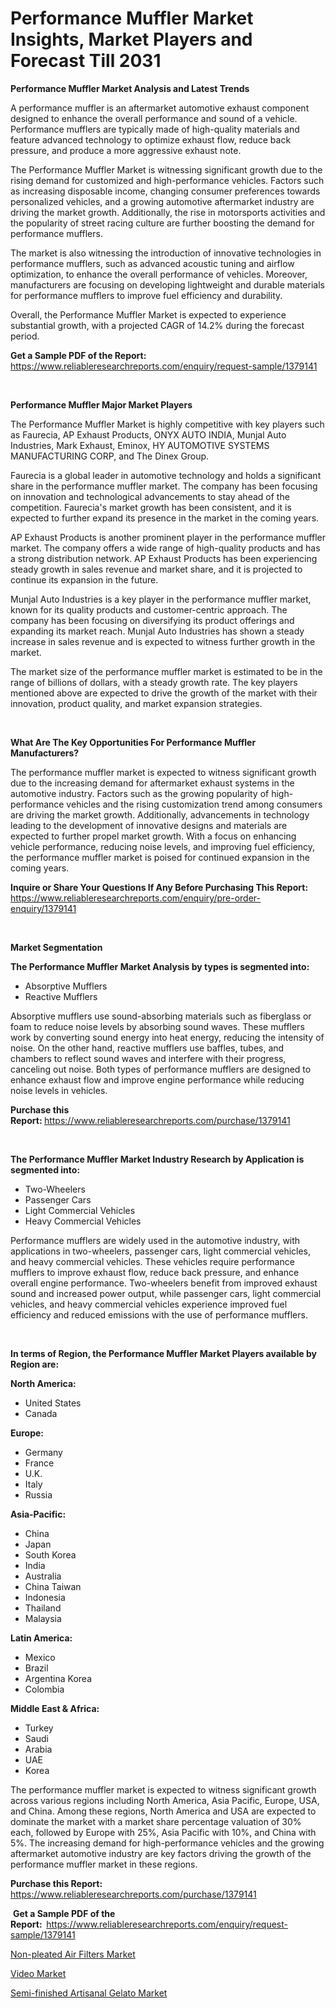 <p><h1>Performance Muffler Market Insights, Market Players and Forecast Till 2031</h1></p><p><strong>Performance Muffler Market Analysis and Latest Trends</strong></p>
<p><p>A performance muffler is an aftermarket automotive exhaust component designed to enhance the overall performance and sound of a vehicle. Performance mufflers are typically made of high-quality materials and feature advanced technology to optimize exhaust flow, reduce back pressure, and produce a more aggressive exhaust note.</p><p>The Performance Muffler Market is witnessing significant growth due to the rising demand for customized and high-performance vehicles. Factors such as increasing disposable income, changing consumer preferences towards personalized vehicles, and a growing automotive aftermarket industry are driving the market growth. Additionally, the rise in motorsports activities and the popularity of street racing culture are further boosting the demand for performance mufflers.</p><p>The market is also witnessing the introduction of innovative technologies in performance mufflers, such as advanced acoustic tuning and airflow optimization, to enhance the overall performance of vehicles. Moreover, manufacturers are focusing on developing lightweight and durable materials for performance mufflers to improve fuel efficiency and durability.</p><p>Overall, the Performance Muffler Market is expected to experience substantial growth, with a projected CAGR of 14.2% during the forecast period.</p></p>
<p><strong>Get a Sample PDF of the Report:&nbsp;</strong> <a href="https://www.reliableresearchreports.com/enquiry/request-sample/1379141">https://www.reliableresearchreports.com/enquiry/request-sample/1379141</a></p>
<p>&nbsp;</p>
<p><strong>Performance Muffler Major Market Players</strong></p>
<p><p>The Performance Muffler Market is highly competitive with key players such as Faurecia, AP Exhaust Products, ONYX AUTO INDIA, Munjal Auto Industries, Mark Exhaust, Eminox, HY AUTOMOTIVE SYSTEMS MANUFACTURING CORP, and The Dinex Group. </p><p>Faurecia is a global leader in automotive technology and holds a significant share in the performance muffler market. The company has been focusing on innovation and technological advancements to stay ahead of the competition. Faurecia's market growth has been consistent, and it is expected to further expand its presence in the market in the coming years.</p><p>AP Exhaust Products is another prominent player in the performance muffler market. The company offers a wide range of high-quality products and has a strong distribution network. AP Exhaust Products has been experiencing steady growth in sales revenue and market share, and it is projected to continue its expansion in the future.</p><p>Munjal Auto Industries is a key player in the performance muffler market, known for its quality products and customer-centric approach. The company has been focusing on diversifying its product offerings and expanding its market reach. Munjal Auto Industries has shown a steady increase in sales revenue and is expected to witness further growth in the market.</p><p>The market size of the performance muffler market is estimated to be in the range of billions of dollars, with a steady growth rate. The key players mentioned above are expected to drive the growth of the market with their innovation, product quality, and market expansion strategies.</p></p>
<p>&nbsp;</p>
<p><strong>What Are The Key Opportunities For Performance Muffler Manufacturers?</strong></p>
<p><p>The performance muffler market is expected to witness significant growth due to the increasing demand for aftermarket exhaust systems in the automotive industry. Factors such as the growing popularity of high-performance vehicles and the rising customization trend among consumers are driving the market growth. Additionally, advancements in technology leading to the development of innovative designs and materials are expected to further propel market growth. With a focus on enhancing vehicle performance, reducing noise levels, and improving fuel efficiency, the performance muffler market is poised for continued expansion in the coming years.</p></p>
<p><strong>Inquire or Share Your Questions If Any Before Purchasing This Report:</strong> <a href="https://www.reliableresearchreports.com/enquiry/pre-order-enquiry/1379141">https://www.reliableresearchreports.com/enquiry/pre-order-enquiry/1379141</a></p>
<p>&nbsp;</p>
<p><strong>Market Segmentation</strong></p>
<p><strong>The Performance Muffler Market Analysis by types is segmented into:</strong></p>
<p><ul><li>Absorptive Mufflers</li><li>Reactive Mufflers</li></ul></p>
<p><p>Absorptive mufflers use sound-absorbing materials such as fiberglass or foam to reduce noise levels by absorbing sound waves. These mufflers work by converting sound energy into heat energy, reducing the intensity of noise. On the other hand, reactive mufflers use baffles, tubes, and chambers to reflect sound waves and interfere with their progress, canceling out noise. Both types of performance mufflers are designed to enhance exhaust flow and improve engine performance while reducing noise levels in vehicles.</p></p>
<p><strong>Purchase this Report:&nbsp;</strong><a href="https://www.reliableresearchreports.com/purchase/1379141">https://www.reliableresearchreports.com/purchase/1379141</a></p>
<p>&nbsp;</p>
<p><strong>The Performance Muffler Market Industry Research by Application is segmented into:</strong></p>
<p><ul><li>Two-Wheelers</li><li>Passenger Cars</li><li>Light Commercial Vehicles</li><li>Heavy Commercial Vehicles</li></ul></p>
<p><p>Performance mufflers are widely used in the automotive industry, with applications in two-wheelers, passenger cars, light commercial vehicles, and heavy commercial vehicles. These vehicles require performance mufflers to improve exhaust flow, reduce back pressure, and enhance overall engine performance. Two-wheelers benefit from improved exhaust sound and increased power output, while passenger cars, light commercial vehicles, and heavy commercial vehicles experience improved fuel efficiency and reduced emissions with the use of performance mufflers.</p></p>
<p>&nbsp;</p>
<p><strong>In terms of Region, the Performance Muffler Market Players available by Region are:</strong></p>
<p>
    <p> <strong> North America: </strong>
        <ul>
            <li>United States</li>
            <li>Canada</li>
        </ul>
        </p> 
    <p> <strong> Europe: </strong>
        <ul>
            <li>Germany</li>
            <li>France</li>
            <li>U.K.</li>
            <li>Italy</li>
            <li>Russia</li>
        </ul>
        </p> 
    <p> <strong> Asia-Pacific: </strong>
        <ul>
            <li>China</li>
            <li>Japan</li>
            <li>South Korea</li>
            <li>India</li>
            <li>Australia</li>
            <li>China Taiwan</li>
            <li>Indonesia</li>
            <li>Thailand</li>
            <li>Malaysia</li>
        </ul>
        </p> 
    <p> <strong> Latin America: </strong>
        <ul>
            <li>Mexico</li>
            <li>Brazil</li>
            <li>Argentina Korea</li>
            <li>Colombia</li>
        </ul>
        </p> 
    <p> <strong> Middle East & Africa: </strong>
        <ul>
            <li>Turkey</li>
            <li>Saudi</li>
            <li>Arabia</li>
            <li>UAE</li>
            <li>Korea</li>
        </ul>
    </p>
    </p>
<p><p>The performance muffler market is expected to witness significant growth across various regions including North America, Asia Pacific, Europe, USA, and China. Among these regions, North America and USA are expected to dominate the market with a market share percentage valuation of 30% each, followed by Europe with 25%, Asia Pacific with 10%, and China with 5%. The increasing demand for high-performance vehicles and the growing aftermarket automotive industry are key factors driving the growth of the performance muffler market in these regions.</p></p>
<p><strong>Purchase this Report: </strong><a href="https://www.reliableresearchreports.com/purchase/1379141">https://www.reliableresearchreports.com/purchase/1379141</a></p>
<p>&nbsp;<strong>Get a Sample PDF of the Report:&nbsp;&nbsp;</strong><a href="https://www.reliableresearchreports.com/enquiry/request-sample/1379141">https://www.reliableresearchreports.com/enquiry/request-sample/1379141</a></p>
<p><strong></strong></p>
<p><p><a href="https://view.publitas.com/reportprime-1/non-pleated-air-filters-market-size-share-trends-analysis-report-by-application-regional-outlook-competitive-strategies-and-segment-forecasts-2023-2030/">Non-pleated Air Filters Market</a></p><p><a href="https://view.publitas.com/reportprime-1/video-market-provides-detailed-segmentation-of-this-market-based-on-type-application-and-region-and-forecast-for-the-period-from-2023-2030/">Video Market</a></p><p><a href="https://view.publitas.com/reportprime-1/semi-finished-artisanal-gelato-market-research-report-provides-thorough-industry-overview-which-offers-an-in-depth-analysis-of-product-trends-and-new-market-divisions/">Semi-finished Artisanal Gelato Market</a></p></p>